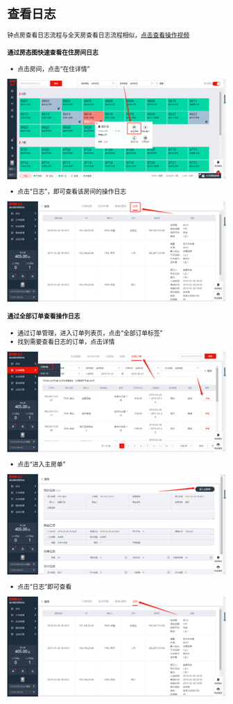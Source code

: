 # 查看日志

钟点房查看日志流程与全天房查看日志流程相似，[点击查看操作视频](http://crs-pms-vidio.oss-cn-beijing.aliyuncs.com/%E9%92%9F%E7%82%B9%E6%88%BF%E6%97%A5%E5%BF%97.mp4)

#### 通过房态图快速查看在住房间日志

* 点击房间，点击“在住详情”

![](../../.gitbook/assets/image%20%28334%29.png)

* 点击“日志”，即可查看该房间的操作日志

![](../../.gitbook/assets/image%20%28169%29.png)

#### 通过全部订单查看操作日志

* 通过订单管理，进入订单列表页，点击“全部订单标签”
* 找到需要查看日志的订单，点击详情

![](../../.gitbook/assets/image%20%28146%29.png)

* 点击“进入主房单”

![](../../.gitbook/assets/image%20%28552%29.png)

* 点击“日志”即可查看

![](../../.gitbook/assets/image%20%2893%29.png)

